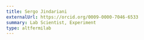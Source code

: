 ```yaml
---
title: Sergo Jindariani
externalUrl: https://orcid.org/0009-0000-7046-6533
summary: Lab Scientist, Experiment
type: altfermilab
---
```

